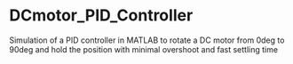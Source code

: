 # DCmotor_PID_Controller
Simulation of a PID controller in MATLAB to rotate a DC motor from 0deg to 90deg and hold the position with minimal overshoot and fast settling time
